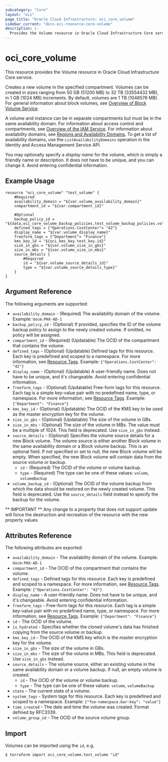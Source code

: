 ```yaml
---
subcategory: "Core"
layout: "oci"
page_title: "Oracle Cloud Infrastructure: oci_core_volume"
sidebar_current: "docs-oci-resource-core-volume"
description: |-
  Provides the Volume resource in Oracle Cloud Infrastructure Core service
---
```


# oci_core_volume
This resource provides the Volume resource in Oracle Cloud Infrastructure Core service.

Creates a new volume in the specified compartment. Volumes can be created in sizes ranging from
50 GB (51200 MB) to 32 TB (33554432 MB), in 1 GB (1024 MB) increments. By default, volumes are 1 TB (1048576 MB).
For general information about block volumes, see
[Overview of Block Volume Service](https://docs.cloud.oracle.com/iaas/Content/Block/Concepts/overview.htm).

A volume and instance can be in separate compartments but must be in the same availability domain.
For information about access control and compartments, see
[Overview of the IAM Service](https://docs.cloud.oracle.com/iaas/Content/Identity/Concepts/overview.htm). For information about
availability domains, see [Regions and Availability Domains](https://docs.cloud.oracle.com/iaas/Content/General/Concepts/regions.htm).
To get a list of availability domains, use the `ListAvailabilityDomains` operation
in the Identity and Access Management Service API.

You may optionally specify a *display name* for the volume, which is simply a friendly name or
description. It does not have to be unique, and you can change it. Avoid entering confidential information.


## Example Usage

```hcl
resource "oci_core_volume" "test_volume" {
	#Required
	availability_domain = "${var.volume_availability_domain}"
	compartment_id = "${var.compartment_id}"

	#Optional
	backup_policy_id = "${data.oci_core_volume_backup_policies.test_volume_backup_policies.volume_backup_policies.0.id}"
	defined_tags = {"Operations.CostCenter"= "42"}
	display_name = "${var.volume_display_name}"
	freeform_tags = {"Department"= "Finance"}
	kms_key_id = "${oci_kms_key.test_key.id}"
	size_in_gbs = "${var.volume_size_in_gbs}"
	size_in_mbs = "${var.volume_size_in_mbs}"
	source_details {
		#Required
		id = "${var.volume_source_details_id}"
		type = "${var.volume_source_details_type}"
	}
}
```

## Argument Reference

The following arguments are supported:

* `availability_domain` - (Required) The availability domain of the volume.  Example: `Uocm:PHX-AD-1` 
* `backup_policy_id` - (Optional) If provided, specifies the ID of the volume backup policy to assign to the newly created volume. If omitted, no policy will be assigned. 
* `compartment_id` - (Required) (Updatable) The OCID of the compartment that contains the volume.
* `defined_tags` - (Optional) (Updatable) Defined tags for this resource. Each key is predefined and scoped to a namespace. For more information, see [Resource Tags](https://docs.cloud.oracle.com/iaas/Content/General/Concepts/resourcetags.htm).  Example: `{"Operations.CostCenter": "42"}` 
* `display_name` - (Optional) (Updatable) A user-friendly name. Does not have to be unique, and it's changeable. Avoid entering confidential information. 
* `freeform_tags` - (Optional) (Updatable) Free-form tags for this resource. Each tag is a simple key-value pair with no predefined name, type, or namespace. For more information, see [Resource Tags](https://docs.cloud.oracle.com/iaas/Content/General/Concepts/resourcetags.htm).  Example: `{"Department": "Finance"}` 
* `kms_key_id` - (Optional) (Updatable) The OCID of the KMS key to be used as the master encryption key for the volume.
* `size_in_gbs` - (Optional) (Updatable) The size of the volume in GBs.
* `size_in_mbs` - (Optional) The size of the volume in MBs. The value must be a multiple of 1024. This field is deprecated. Use `size_in_gbs` instead. 
* `source_details` - (Optional) Specifies the volume source details for a new Block volume. The volume source is either another Block volume in the same availability domain or a Block volume backup. This is an optional field. If not specified or set to null, the new Block volume will be empty. When specified, the new Block volume will contain data from the source volume or backup. 
	* `id` - (Required) The OCID of the volume or volume backup.
	* `type` - (Required) The type can be one of these values: `volume`, `volumeBackup`
* `volume_backup_id` - (Optional) The OCID of the volume backup from which the data should be restored on the newly created volume. This field is deprecated. Use the `source_details` field instead to specify the backup for the volume. 


** IMPORTANT **
Any change to a property that does not support update will force the destruction and recreation of the resource with the new property values

## Attributes Reference

The following attributes are exported:

* `availability_domain` - The availability domain of the volume.  Example: `Uocm:PHX-AD-1` 
* `compartment_id` - The OCID of the compartment that contains the volume.
* `defined_tags` - Defined tags for this resource. Each key is predefined and scoped to a namespace. For more information, see [Resource Tags](https://docs.cloud.oracle.com/iaas/Content/General/Concepts/resourcetags.htm).  Example: `{"Operations.CostCenter": "42"}` 
* `display_name` - A user-friendly name. Does not have to be unique, and it's changeable. Avoid entering confidential information. 
* `freeform_tags` - Free-form tags for this resource. Each tag is a simple key-value pair with no predefined name, type, or namespace. For more information, see [Resource Tags](https://docs.cloud.oracle.com/iaas/Content/General/Concepts/resourcetags.htm).  Example: `{"Department": "Finance"}` 
* `id` - The OCID of the volume.
* `is_hydrated` - Specifies whether the cloned volume's data has finished copying from the source volume or backup.
* `kms_key_id` - The OCID of the KMS key which is the master encryption key for the volume.
* `size_in_gbs` - The size of the volume in GBs.
* `size_in_mbs` - The size of the volume in MBs. This field is deprecated. Use `size_in_gbs` instead.
* `source_details` - The volume source, either an existing volume in the same availability domain or a volume backup. If null, an empty volume is created. 
	* `id` - The OCID of the volume or volume backup.
	* `type` - The type can be one of these values: `volume`, `volumeBackup`
* `state` - The current state of a volume.
* `system_tags` - System tags for this resource. Each key is predefined and scoped to a namespace. Example: `{"foo-namespace.bar-key": "value"}` 
* `time_created` - The date and time the volume was created. Format defined by RFC3339.
* `volume_group_id` - The OCID of the source volume group.

## Import

Volumes can be imported using the `id`, e.g.

```
$ terraform import oci_core_volume.test_volume "id"
```

